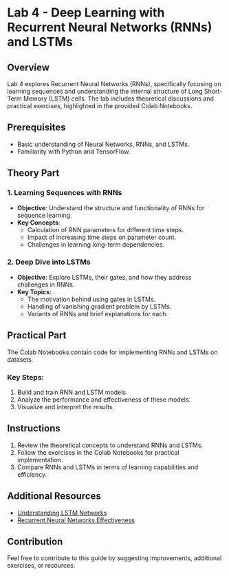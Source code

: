 # Lab 4 - Deep Learning with Recurrent Neural Networks (RNNs) and LSTMs

## Overview
Lab 4 explores Recurrent Neural Networks (RNNs), specifically focusing on learning sequences and understanding the internal structure of Long Short-Term Memory (LSTM) cells. The lab includes theoretical discussions and practical exercises, highlighted in the provided Colab Notebooks.

## Prerequisites
- Basic understanding of Neural Networks, RNNs, and LSTMs.
- Familiarity with Python and TensorFlow.

## Theory Part

### 1. Learning Sequences with RNNs
- **Objective**: Understand the structure and functionality of RNNs for sequence learning.
- **Key Concepts**:
  - Calculation of RNN parameters for different time steps.
  - Impact of increasing time steps on parameter count.
  - Challenges in learning long-term dependencies.

### 2. Deep Dive into LSTMs
- **Objective**: Explore LSTMs, their gates, and how they address challenges in RNNs.
- **Key Topics**:
  - The motivation behind using gates in LSTMs.
  - Handling of vanishing gradient problem by LSTMs.
  - Variants of RNNs and brief explanations for each.

## Practical Part
The Colab Notebooks contain code for implementing RNNs and LSTMs on datasets.

### Key Steps:
1. Build and train RNN and LSTM models.
2. Analyze the performance and effectiveness of these models.
3. Visualize and interpret the results.

## Instructions
1. Review the theoretical concepts to understand RNNs and LSTMs.
2. Follow the exercises in the Colab Notebooks for practical implementation.
3. Compare RNNs and LSTMs in terms of learning capabilities and efficiency.

## Additional Resources
- [Understanding LSTM Networks](http://colah.github.io/posts/2015-08-Understanding-LSTMs/)
- [Recurrent Neural Networks Effectiveness](http://karpathy.github.io/2015/05/21/rnn-effectiveness/)

## Contribution
Feel free to contribute to this guide by suggesting improvements, additional exercises, or resources.

